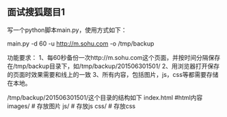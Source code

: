 ## 面试搜狐题目1


写一个python脚本main.py，使用方式如下：

main.py -d 60 -u http://m.sohu.com -o /tmp/backup 

功能要求：
1、每60秒备份一次http://m.sohu.com这个页面，并按时间分隔保存在/tmp/backup目录下，如/tmp/backup/201506301501/
2、用浏览器打开保存的页面时效果需要和线上的一致
3、所有内容，包括图片，js，css等都需要存储在本地。

/tmp/backup/201506301501/这个目录的结构如下
index.html  #html内容
images/  # 存放图片
js/  # 存放js
css/  # 存放css
